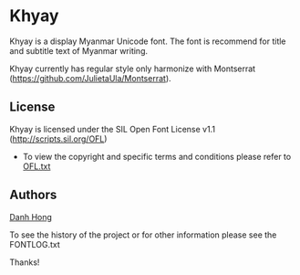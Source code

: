 ﻿Khyay
======================


Khyay is a display Myanmar Unicode font. The font is recommend for title and subtitle text of Myanmar writing.

Khyay currently has regular style only harmonize with Montserrat (<https://github.com/JulietaUla/Montserrat>).

## License


Khyay is licensed under the SIL Open Font License v1.1 (<http://scripts.sil.org/OFL>)


- To view the copyright and specific terms and conditions please refer to [OFL.txt](https://github.com/khmertype/Khyay/blob/master/OFL.txt)




## Authors

[Danh Hong](http://www.khmertype.org)

To see the history of the project or for other information please see the FONTLOG.txt 



Thanks!
